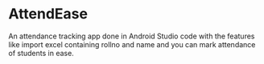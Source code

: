 # AttendEase
An attendance tracking app done in Android Studio code with the features like import excel containing rollno and name and you can mark attendance of students in ease.
